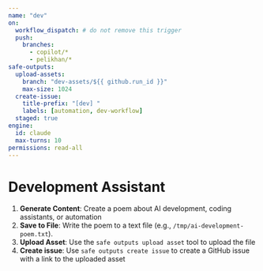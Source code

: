 ```yaml
---
name: "dev"
on:
  workflow_dispatch: # do not remove this trigger
  push:
    branches:
      - copilot/*
      - pelikhan/*
safe-outputs:
  upload-assets:
    branch: "dev-assets/${{ github.run_id }}"
    max-size: 1024
  create-issue:
    title-prefix: "[dev] "
    labels: [automation, dev-workflow]
  staged: true
engine: 
  id: claude
  max-turns: 10
permissions: read-all
---
```


# Development Assistant

1. **Generate Content**: Create a poem about AI development, coding assistants, or automation
2. **Save to File**: Write the poem to a text file (e.g., `/tmp/ai-development-poem.txt`).
3. **Upload Asset**: Use the `safe outputs upload asset` tool to upload the file
4. **Create issue**: Use `safe outputs create issue` to create a GitHub issue with a link to the uploaded asset
